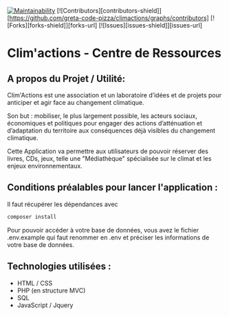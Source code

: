 [![Maintainability](https://api.codeclimate.com/v1/badges/4cfd4ca8942abdb551bc/maintainability)](https://codeclimate.com/github/greta-code-pizza/climactions/maintainability)
[![Contributors][contributors-shield]][https://github.com/greta-code-pizza/climactions/graphs/contributors]
[![Forks][forks-shield]][forks-url]
[![Issues][issues-shield]][issues-url]

# Clim'actions - Centre de Ressources

## A propos du Projet / Utilité:
Clim'Actions est une association et un laboratoire d’idées et de projets pour anticiper et agir face au changement climatique.

Son but : mobiliser, le plus largement possible, les acteurs sociaux, économiques et politiques  pour engager des actions  d’atténuation et d’adaptation du  territoire aux conséquences déjà visibles du changement climatique.

Cette Application va permettre aux utilisateurs de pouvoir réserver des livres, CDs, jeux, telle une "Médiathèque" spécialisée sur le climat et les enjeux environnementaux.

## Conditions préalables pour lancer l'application :
Il faut récupérer les dépendances avec 

```php
composer install
``` 

Pour pouvoir accéder à votre base de données, vous avez le fichier .env.example qui faut renommer en .env et préciser les informations de votre base de données.

## Technologies utilisées :
- HTML / CSS
- PHP (en structure MVC)
- SQL
- JavaScript / Jquery